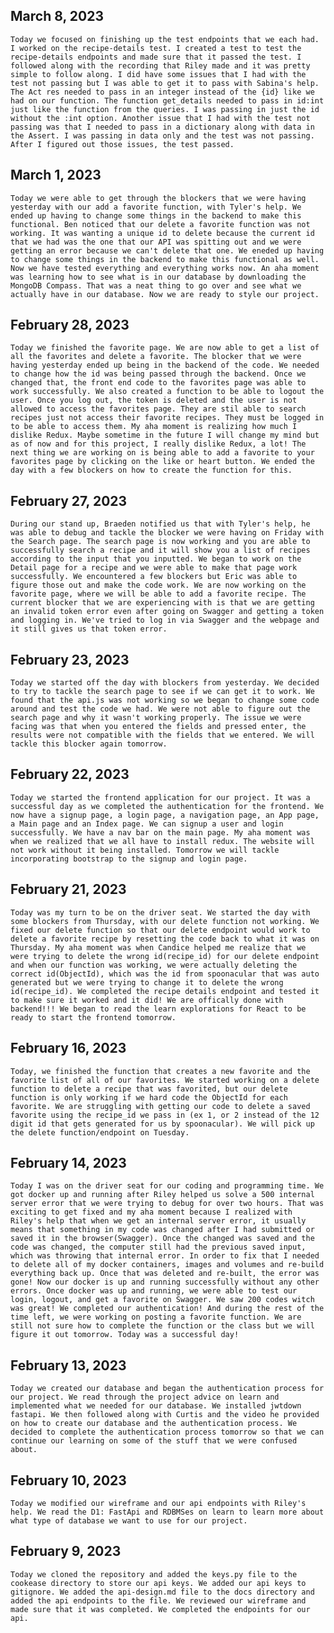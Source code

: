 ## March 8, 2023
    Today we focused on finishing up the test endpoints that we each had. I worked on the recipe-details test. I created a test to test the recipe-details endpoints and made sure that it passed the test. I followed along with the recording that Riley made and it was pretty simple to follow along. I did have some issues that I had with the test not passing but I was able to get it to pass with Sabina's help. The Act res needed to pass in an integer instead of the {id} like we had on our function. The function get_details needed to pass in id:int just like the function from the queries. I was passing in just the id without the :int option. Another issue that I had with the test not passing was that I needed to pass in a dictionary along with data in the Assert. I was passing in data only and the test was not passing. After I figured out those issues, the test passed.
## March 1, 2023
    Today we were able to get through the blockers that we were having yesterday with our add a favorite function, with Tyler's help. We ended up having to change some things in the backend to make this functional. Ben noticed that our delete a favorite function was not working. It was wanting a unique id to delete because the current id that we had was the one that our API was spitting out and we were getting an error because we can't delete that one. We eneded up having to change some things in the backend to make this functional as well. Now we have tested everything and everything works now. An aha moment was learning how to see what is in our database by downloading the MongoDB Compass. That was a neat thing to go over and see what we actually have in our database. Now we are ready to style our project.
## February 28, 2023
    Today we finished the favorite page. We are now able to get a list of all the favorites and delete a favorite. The blocker that we were having yesterday ended up being in the backend of the code. We needed to change how the id was being passed through the backend. Once we changed that, the front end code to the favorites page was able to work successfully. We also created a function to be able to logout the user. Once you log out, the token is deleted and the user is not allowed to access the favorites page. They are stil able to search recipes just not access their favorite recipes. They must be logged in to be able to access them. My aha moment is realizing how much I dislike Redux. Maybe sometime in the future I will change my mind but as of now and for this project, I really dislike Redux, a lot! The next thing we are working on is being able to add a favorite to your favorites page by clicking on the like or heart button. We ended the day with a few blockers on how to create the function for this. 
## February 27, 2023    
    During our stand up, Braeden notified us that with Tyler's help, he was able to debug and tackle the blocker we were having on Friday with the Search page. The search page is now working and you are able to successfully search a recipe and it will show you a list of recipes according to the input that you inputted. We began to work on the Detail page for a recipe and we were able to make that page work successfully. We encountered a few blockers but Eric was able to figure those out and make the code work. We are now working on the favorite page, where we will be able to add a favorite recipe. The current blocker that we are experiencing with is that we are getting an invalid token error even after going on Swagger and getting a token and logging in. We've tried to log in via Swagger and the webpage and it still gives us that token error. 
## February 23, 2023
    Today we started off the day with blockers from yesterday. We decided to try to tackle the search page to see if we can get it to work. We found that the api.js was not working so we began to change some code around and test the code we had. We were not able to figure out the search page and why it wasn't working properly. The issue we were facing was that when you entered the fields and pressed enter, the results were not compatible with the fields that we entered. We will tackle this blocker again tomorrow.
## February 22, 2023
    Today we started the frontend application for our project. It was a successful day as we completed the authentication for the frontend. We now have a signup page, a login page, a navigation page, an App page, a Main page and an Index page. We can signup a user and login successfully. We have a nav bar on the main page. My aha moment was when we realized that we all have to install redux. The website will not work without it being installed. Tomorrow we will tackle incorporating bootstrap to the signup and login page. 
## February 21, 2023
    Today was my turn to be on the driver seat. We started the day with some blockers from Thursday, with our delete function not working. We fixed our delete function so that our delete endpoint would work to delete a favorite recipe by resetting the code back to what it was on Thursday. My aha moment was when Candice helped me realize that we were trying to delete the wrong id(recipe_id) for our delete endpoint and when our function was working, we were actually deleting the correct id(ObjectId), which was the id from spoonacular that was auto generated but we were trying to change it to delete the wrong id(recipe_id). We completed the recipe details endpoint and tested it to make sure it worked and it did! We are offically done with backend!!! We began to read the learn explorations for React to be ready to start the frontend tomorrow.  
## February 16, 2023
    Today, we finished the function that creates a new favorite and the favorite list of all of our favorites. We started working on a delete function to delete a recipe that was favorited, but our delete function is only working if we hard code the ObjectId for each favorite. We are struggling with getting our code to delete a saved favorite using the recipe_id we pass in (ex 1, or 2 instead of the 12 digit id that gets generated for us by spoonacular). We will pick up the delete function/endpoint on Tuesday.
## February 14, 2023
    Today I was on the driver seat for our coding and programming time. We got docker up and running after Riley helped us solve a 500 internal server error that we were trying to debug for over two hours. That was exciting to get fixed and my aha moment because I realized with Riley's help that when we get an internal server error, it usually means that something in my code was changed after I had submitted or saved it in the browser(Swagger). Once the changed was saved and the code was changed, the computer still had the previous saved input, which was throwing that internal error. In order to fix that I needed to delete all of my docker containers, images and volumes and re-build everything back up. Once that was deleted and re-built, the error was gone! Now our docker is up and running successfully without any other errors. Once docker was up and running, we were able to test our login, logout, and get a favorite on Swagger. We saw 200 codes witch was great! We completed our authentication! And during the rest of the time left, we were working on posting a favorite function. We are still not sure how to complete the function or the class but we will figure it out tomorrow. Today was a successful day!
## February 13, 2023
    Today we created our database and began the authentication process for our project. We read through the project advice on learn and implemented what we needed for our database. We installed jwtdown fastapi. We then followed along with Curtis and the video he provided on how to create our database and the authentication process. We decided to complete the authentication process tomorrow so that we can continue our learning on some of the stuff that we were confused about.
## February 10, 2023 
    Today we modified our wireframe and our api endpoints with Riley's help. We read the D1: FastApi and RDBMSes on learn to learn more about what type of database we want to use for our project.
## February 9, 2023 
    Today we cloned the repository and added the keys.py file to the cookease directory to store our api keys. We added our api keys to gitignore. We added the api-design.md file to the docs directory and added the api endpoints to the file. We reviewed our wireframe and made sure that it was completed. We completed the endpoints for our api.